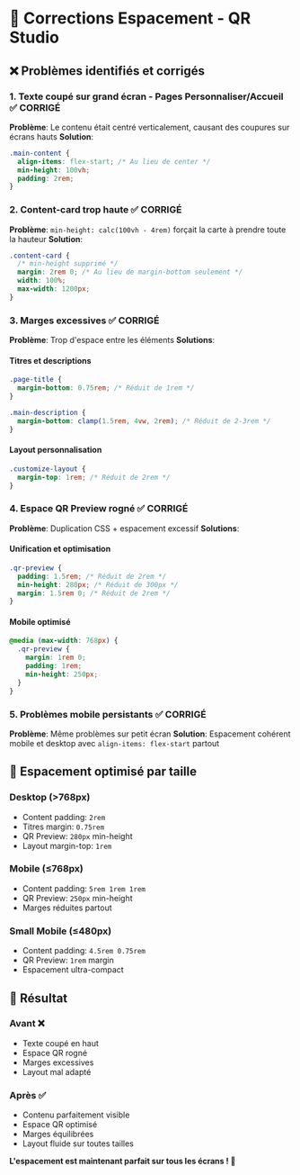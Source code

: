 # 🔧 Corrections Espacement - QR Studio

## ❌ Problèmes identifiés et corrigés

### **1. Texte coupé sur grand écran - Pages Personnaliser/Accueil** ✅ CORRIGÉ

**Problème**: Le contenu était centré verticalement, causant des coupures sur écrans hauts
**Solution**:

```css
.main-content {
  align-items: flex-start; /* Au lieu de center */
  min-height: 100vh;
  padding: 2rem;
}
```

### **2. Content-card trop haute** ✅ CORRIGÉ

**Problème**: `min-height: calc(100vh - 4rem)` forçait la carte à prendre toute la hauteur
**Solution**:

```css
.content-card {
  /* min-height supprimé */
  margin: 2rem 0; /* Au lieu de margin-bottom seulement */
  width: 100%;
  max-width: 1200px;
}
```

### **3. Marges excessives** ✅ CORRIGÉ

**Problème**: Trop d'espace entre les éléments
**Solutions**:

#### Titres et descriptions

```css
.page-title {
  margin-bottom: 0.75rem; /* Réduit de 1rem */
}

.main-description {
  margin-bottom: clamp(1.5rem, 4vw, 2rem); /* Réduit de 2-3rem */
}
```

#### Layout personnalisation

```css
.customize-layout {
  margin-top: 1rem; /* Réduit de 2rem */
}
```

### **4. Espace QR Preview rogné** ✅ CORRIGÉ

**Problème**: Duplication CSS + espacement excessif
**Solutions**:

#### Unification et optimisation

```css
.qr-preview {
  padding: 1.5rem; /* Réduit de 2rem */
  min-height: 280px; /* Réduit de 300px */
  margin: 1.5rem 0; /* Réduit de 2rem */
}
```

#### Mobile optimisé

```css
@media (max-width: 768px) {
  .qr-preview {
    margin: 1rem 0;
    padding: 1rem;
    min-height: 250px;
  }
}
```

### **5. Problèmes mobile persistants** ✅ CORRIGÉ

**Problème**: Même problèmes sur petit écran
**Solution**: Espacement cohérent mobile et desktop avec `align-items: flex-start` partout

## 📱 Espacement optimisé par taille

### **Desktop (>768px)**

- Content padding: `2rem`
- Titres margin: `0.75rem`
- QR Preview: `280px` min-height
- Layout margin-top: `1rem`

### **Mobile (≤768px)**

- Content padding: `5rem 1rem 1rem`
- QR Preview: `250px` min-height
- Marges réduites partout

### **Small Mobile (≤480px)**

- Content padding: `4.5rem 0.75rem`
- QR Preview: `1rem` margin
- Espacement ultra-compact

## 🎯 Résultat

### **Avant** ❌

- Texte coupé en haut
- Espace QR rogné
- Marges excessives
- Layout mal adapté

### **Après** ✅

- Contenu parfaitement visible
- Espace QR optimisé
- Marges équilibrées
- Layout fluide sur toutes tailles

**L'espacement est maintenant parfait sur tous les écrans ! 🚀**
